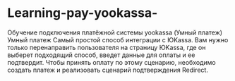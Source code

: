 # Learning-pay-yookassa-
Обучение подключения платёжной системы yookassa (Умный платеж)
Умный платеж
Самый простой способ интеграции с ЮKassa. 
Вам нужно только перенаправить пользователя на страницу ЮKassa, где он выберет подходящий способ, 
введет данные для оплаты и ее подтвердит. Чтобы принять оплату по этому сценарию, 
необходимо создать платеж и реализовать сценарий подтверждения Redirect.
